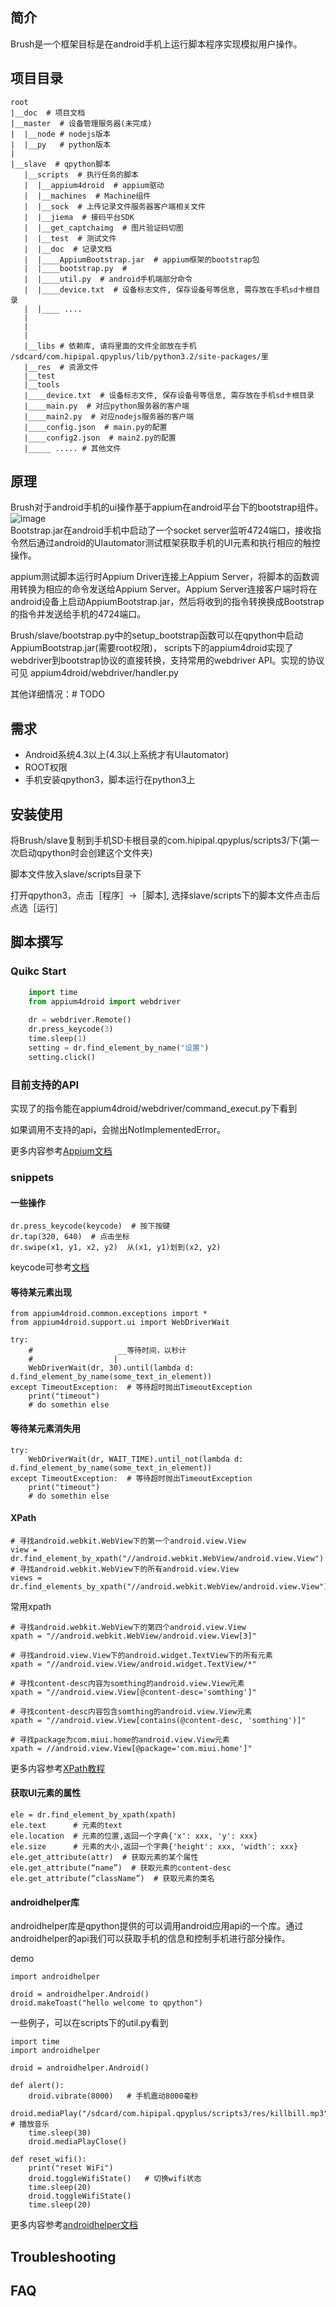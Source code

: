 ## 简介

Brush是一个框架目标是在android手机上运行脚本程序实现模拟用户操作。

## 项目目录

    root
    |__doc  # 项目文档
    |__master  # 设备管理服务器(未完成)
    |  |__node # nodejs版本
    |  |__py   # python版本
    |
    |__slave  # qpython脚本
       |__scripts  # 执行任务的脚本
       |  |__appium4droid  # appium驱动
       |  |__machines  # Machine组件
       |  |__sock  # 上传记录文件服务器客户端相关文件
       |  |__jiema  # 接码平台SDK
       |  |__get_captchaimg  # 图片验证码切图
       |  |__test  # 测试文件
       |  |__doc  # 记录文档
       |  |____AppiumBootstrap.jar  # appium框架的bootstrap包
       |  |____bootstrap.py  #
       |  |____util.py  # android手机端部分命令
       |  |____device.txt  # 设备标志文件, 保存设备号等信息, 需存放在手机sd卡根目录
       |  |____ ....
       |
       |
       |
       |__libs # 依赖库, 请将里面的文件全部放在手机 /sdcard/com.hipipal.qpyplus/lib/python3.2/site-packages/里
       |__res  # 资源文件
       |__test
       |__tools
       |____device.txt  # 设备标志文件, 保存设备号等信息, 需存放在手机sd卡根目录
       |____main.py  # 对应python服务器的客户端
       |____main2.py  # 对应nodejs服务器的客户端
       |____config.json  # main.py的配置
       |____config2.json  # main2.py的配置
       |_____ ..... # 其他文件

## 原理
Brush对于android手机的ui操作基于appium在android平台下的bootstrap组件。
![image](./doc/AppiumDiagram.jpg)  
Bootstrap.jar在android手机中启动了一个socket server监听4724端口，接收指令然后通过android的UIautomator测试框架获取手机的UI元素和执行相应的触控操作。


appium测试脚本运行时Appium Driver连接上Appium Server，将脚本的函数调用转换为相应的命令发送给Appium Server。Appium Server连接客户端时将在android设备上启动AppiumBootstrap.jar，然后将收到的指令转换换成Bootstrap的指令并发送给手机的4724端口。


Brush/slave/bootstrap.py中的setup_bootstrap函数可以在qpython中启动AppiumBootstrap.jar(需要root权限)，  scripts下的appium4droid实现了webdriver到bootstrap协议的直接转换，支持常用的webdriver API。实现的协议可见 appium4droid/webdriver/handler.py  


其他详细情况：# TODO

## 需求
* Android系统4.3以上(4.3以上系统才有UIautomator)
* ROOT权限
* 手机安装qpython3，脚本运行在python3上

## 安装使用
将Brush/slave复制到手机SD卡根目录的com.hipipal.qpyplus/scripts3/下(第一次启动qpython时会创建这个文件夹)

脚本文件放入slave/scripts目录下

打开qpython3，点击［程序］->［脚本], 选择slave/scripts下的脚本文件点击后点选［运行］

 
## 脚本撰写
### Quikc Start

``` python
    import time
    from appium4droid import webdriver
    
    dr = webdriver.Remote()
    dr.press_keycode(3)
    time.sleep(1)
    setting = dr.find_element_by_name("设置")
    setting.click()
```
    
### 目前支持的API
实现了的指令能在appium4droid/webdriver/command_execut.py下看到

如果调用不支持的api，会抛出NotImplementedError。

更多内容参考[Appium文档](https://testerhome.com/topics/3144)   
### snippets
#### 一些操作

	dr.press_keycode(keycode)  # 按下按键
    dr.tap(320, 640)  # 点击坐标
    dr.swipe(x1, y1, x2, y2)  从(x1, y1)划到(x2, y2)
    

keycode可参考[文档](http://developer.android.com/intl/zh-cn/reference/android/view/KeyEvent.html)
#### 等待某元素出现

	from appium4droid.common.exceptions import *
	from appium4droid.support.ui import WebDriverWait

	try:
 		#	                __等待时间，以秒计
	    #                  | 
	    WebDriverWait(dr, 30).until(lambda d: d.find_element_by_name(some_text_in_element))
	except TimeoutException:  # 等待超时抛出TimeoutException
		print("timeout")
		# do somethin else
#### 等待某元素消失用		

    try:
	    WebDriverWait(dr, WAIT_TIME).until_not(lambda d: d.find_element_by_name(some_text_in_element))
	except TimeoutException:  # 等待超时抛出TimeoutException
		print("timeout")
		# do somethin else
		
#### XPath 

	# 寻找android.webkit.WebView下的第一个android.view.View
	view = dr.find_element_by_xpath("//android.webkit.WebView/android.view.View")
	# 寻找android.webkit.WebView下的所有android.view.View
	views = dr.find_elements_by_xpath("//android.webkit.WebView/android.view.View")

常用xpath

    # 寻找android.webkit.WebView下的第四个android.view.View
    xpath = "//android.webkit.WebView/android.view.View[3]"
    
    # 寻找android.view.View下的android.widget.TextView下的所有元素
    xpath = "//android.view.View/android.widget.TextView/*"
    
	# 寻找content-desc内容为somthing的android.view.View元素
	xpath = "//android.view.View[@content-desc='somthing']"
	
	# 寻找content-desc内容包含somthing的android.view.View元素
	xpath = "//android.view.View[contains(@content-desc, 'somthing')]"
	
	# 寻找package为com.miui.home的android.view.View元素
	xpath = //android.view.View[@package='com.miui.home']"
	
更多内容参考[XPath教程](http://www.w3school.com.cn/xpath/)

#### 获取UI元素的属性

    ele = dr.find_element_by_xpath(xpath)
    ele.text      # 元素的text
    ele.location  # 元素的位置,返回一个字典{'x': xxx, 'y': xxx}
    ele.size      # 元素的大小,返回一个字典{'height': xxx, 'width': xxx}
    ele.get_attribute(attr)  # 获取元素的某个属性
    ele.get_attribute(“name”)  # 获取元素的content-desc
    ele.get_attribute(“className”)  # 获取元素的类名
    
#### androidhelper库
androidhelper库是qpython提供的可以调用android应用api的一个库。通过androidhelper的api我们可以获取手机的信息和控制手机进行部分操作。

demo

    import androidhelper
    
    droid = androidhelper.Android()
    droid.makeToast("hello welcome to qpython")
一些例子，可以在scripts下的util.py看到

	import time
    import androidhelper
    
    droid = androidhelper.Android()
    
    def alert():
        droid.vibrate(8000)   # 手机震动8000毫秒
        droid.mediaPlay("/sdcard/com.hipipal.qpyplus/scripts3/res/killbill.mp3")  # 播放音乐
        time.sleep(30)
        droid.mediaPlayClose()
        
    def reset_wifi():
    	print("reset WiFi")
    	droid.toggleWifiState()   # 切换wifi状态
    	time.sleep(20)
    	droid.toggleWifiState()
    	time.sleep(20)

更多内容参考[androidhelper文档](http://kylelk.github.io/html-examples/androidhelper.html)

## Troubleshooting
## FAQ

